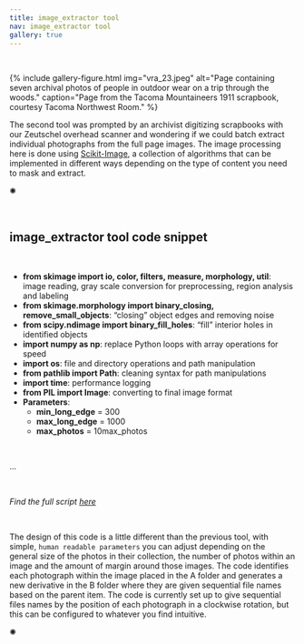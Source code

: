 ```yaml
---
title: image_extractor tool
nav: image_extractor tool
gallery: true
---
```


<br>


{% include gallery-figure.html img="vra_23.jpeg" alt="Page containing seven archival photos of people in outdoor wear on a trip through the woods." caption="Page from the Tacoma Mountaineers 1911 scrapbook, courtesy Tacoma Northwest Room." %}

The second tool was prompted by an archivist digitizing scrapbooks with our Zeutschel overhead scanner and wondering if we could batch extract individual photographs from the full page images. The image processing here is done using [Scikit-Image](https://scikit-image.org/), a collection of algorithms that can be implemented in different ways depending on the type of content you need to mask and extract. 

<div class="symbol-container">
    <p class="symbol">&#10042;</p>
</div>

<br>

## image_extractor tool code snippet

<br>

- **from skimage import io, color, filters, measure, morphology, util**: image reading, gray scale conversion for preprocessing, region analysis and labeling
- **from skimage.morphology import binary_closing, remove_small_objects**: “closing” object edges and removing noise
- **from scipy.ndimage import binary_fill_holes**: “fill” interior holes in identified objects
- **import numpy as np**: replace Python loops with array operations for speed
- **import os**: file and directory operations and path manipulation
- **from pathlib import Path**: cleaning syntax for path manipulations
- **import time**: performance logging
- **from PIL import Image**: converting to final image format
- **Parameters**:
    - **min_long_edge** = 300
    - **max_long_edge** = 1000
    - **max_photos** = 10max_photos
<br>

...

<br>

_Find the full script [here](https://github.com/Scholarly-Projects/image_extraction)_

<br>

The design of this code is a little different than the previous tool, with simple, `human readable parameters` you can adjust depending on the general size of the photos in their collection, the number of photos within an image and the amount of margin around those images. The code identifies each photograph within the image placed in the A folder and generates a new derivative in the B folder where they are given sequential file names based on the parent item. The code is currently set up to give sequential files names by the position of each photograph in a clockwise rotation, but this can be configured to whatever you find intuitive.

<div class="symbol-container">
    <p class="symbol">&#10042;</p>
</div>

<br>
